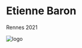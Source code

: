 # Etienne Baron



Rennes 2021

![logo](https://intranet.univ-rennes2.fr/sites/default/files/resize/UHB/SERVICE-COMMUNICATION/logor2-noir-150x147.png)






















